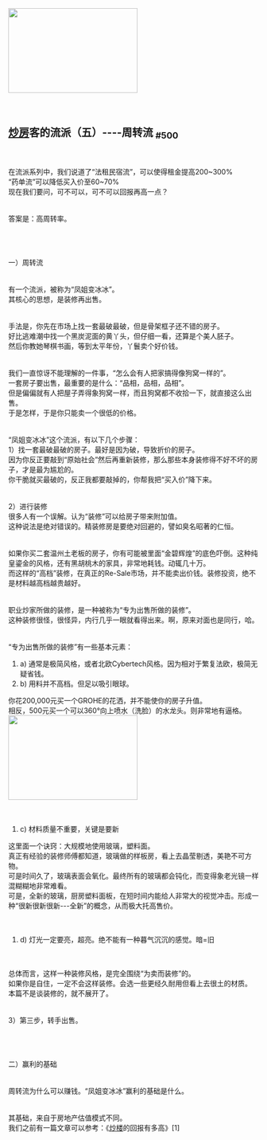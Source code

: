 <section>
				<div>
	<img alt="" src="http://www.shuikult.net/uploads/allimg/170208/1-1F20Q54T9A8.jpg" style="width:260px;height:170px;"><br>
	<br>
	<br>
	<h1>
		<a href="http://www.shuikult.net/" target="_blank"><u>炒房</u></a>客的流派（五）----周转流&nbsp;<sub>#500</sub></h1>
	<br>
	<br>
	在流派系列中，我们说道了“法租民宿流”，可以使得租金提高200~300%<br>
	“药单流”可以降低买入价至60~70%<br>
	现在我们要问，可不可以，可不可以回报再高一点？<br>
	<br>
	<br>
	答案是：高周转率。<br>
	<br>
	<br>
	<br>
	<br>
	一）周转流<br>
	<br>
	<br>
	有一个流派，被称为“凤姐变冰冰”。<br>
	其核心的思想，是装修再出售。<br>
	<br>
	<br>
	手法是，你先在市场上找一套最破最破，但是骨架框子还不错的房子。<br>
	好比逃难潮中找一个黑炭泥面的黄丫头，但仔细一看，还算是个美人胚子。<br>
	然后你教她琴棋书画，等到太平年份，丫鬟卖个好价钱。<br>
	<br>
	<br>
	我们一直惊讶不能理解的一件事，“怎么会有人把家搞得像狗窝一样的”。<br>
	一套房子要出售，最重要的是什么：“品相，品相，品相”。<br>
	但是偏偏就有人把屋子弄得象狗窝一样，而且狗窝都不收拾一下，就直接这么出售。<br>
	于是怎样，于是你只能卖一个很低的价格。<br>
	<br>
	<br>
	“凤姐变冰冰”这个流派，有以下几个步骤：<br>
	1）找一套最破最破的房子。最好是因为破，导致折价的房子。<br>
	因为你反正要敲到“原始社会”然后再重新装修，那么那些本身装修得不好不坏的房子，才是最为尴尬的。<br>
	你干脆就买最破的，反正我都要敲掉的，你帮我把“买入价”降下来。<br>
	<br>
	<br>
	2）进行装修<br>
	很多人有一个误解。认为“装修”可以给房子带来附加值。<br>
	这种说法是绝对错误的。精装修房是要绝对回避的，譬如臭名昭著的仁恒。<br>
	<br>
	<br>
	如果你买二套温州土老板的房子，你有可能被里面“金碧辉煌”的底色吓倒。这种纯皇鎏金的风格，还有黑胡桃木的家具，非常地耗钱。动辄几十万。<br>
	而这样的“高档”装修，在真正的Re-Sale市场，并不能卖出价钱。装修投资，绝不是材料越高档越贵越好。<br>
	<br>
	<br>
	职业炒家所做的装修，是一种被称为“专为出售所做的装修”。<br>
	这种装修很怪，很怪异，内行几乎一眼就看得出来。啊，原来对面也是同行，哈。<br>
	<br>
	<br>
	“专为出售所做的装修”有一些基本元素：<br>
	<ol>
		<li>
			a)&nbsp;通常是极简风格，或者北欧Cybertech风格。因为相对于繁复法欧，极简无疑省钱。</li>
		<li>
			b)&nbsp;用料并不高档。但足以吸引眼球。</li>
	</ol>
	你花200,000元买一个GROHE的花洒，并不能使你的房子升值。<br>
	相反，500元买一个可以360°向上喷水（洗脸）的水龙头。则非常地有逼格。<br>
	<img alt="" src="http://www.shuikult.net/uploads/allimg/170208/1-1F20Q55Q4J6.jpg" style="width:260px;height:170px;"><br>
	<br>
	<br>
	<ol>
		<li>
			c)&nbsp;材料质量不重要，关键是要新</li>
	</ol>
	这里面一个诀窍：大规模地使用玻璃，塑料面。<br>
	真正有经验的装修师傅都知道，玻璃做的样板房，看上去晶莹剔透，美艳不可方物。<br>
	可是时间久了，玻璃表面会氧化。最终所有的玻璃都会钝化，而变得象老光镜一样混糊糊地非常难看。<br>
	可是，全新的玻璃，厨房塑料面板，在短时间内能给人非常大的视觉冲击。形成一种“很新很新很新---全新”的概念，从而极大托高售价。<br>
	<br>
	<br>
	<ol>
		<li>
			d)&nbsp;灯光一定要亮，超亮。绝不能有一种暮气沉沉的感觉。暗=旧</li>
	</ol>
	<br>
	<br>
	总体而言，这样一种装修风格，是完全围绕“为卖而装修”的。<br>
	如果你是自住，一定不会这样装修。会选一些更经久耐用但看上去很土的材质。<br>
	本篇不是谈装修的，就不展开了。<br>
	<br>
	<br>
	3）第三步，转手出售。<br>
	<br>
	<br>
	<br>
	<br>
	二）赢利的基础<br>
	<br>
	<br>
	周转流为什么可以赚钱。“凤姐变冰冰”赢利的基础是什么。<br>
	<br>
	<br>
	其基础，来自于房地产估值模式不同。<br>
	我们之前有一篇文章可以参考：《<a href="http://www.shuikult.net/" target="_blank"><u>炒楼</u></a>的回报有多高》[1]<br>
	<br>
	<br>
	<table cellpadding="0" cellspacing="0" style="width:670px;line-height:25.6px;" width="100">
		<tbody>
			<tr></tr></tbody></table></div></section>
